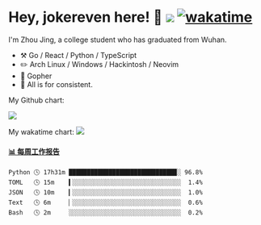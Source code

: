 # Hey, jokereven here! 👋 ![](https://visitor-badge.laobi.icu/badge?page_id=jokereven.readme) [![wakatime](https://wakatime.com/badge/user/eada5769-12fd-41f7-af3d-65254494dce1.svg)](https://wakatime.com/@eada5769-12fd-41f7-af3d-65254494dce1)

I'm Zhou Jing, a college student who has graduated from Wuhan.
-   :hammer_and_pick: Go / React / Python / TypeScript
-   :pencil2: Arch Linux / Windows / Hackintosh / Neovim
-   :seedling: Gopher
-   :thought_balloon: All is for consistent.

My Github chart:

![](https://ghchart.rshah.org/JonnieWayy)

My wakatime chart:
![](https://wakatime.com/share/@jokereven/1679dc82-4bf9-4b63-9203-390d608503de.png)

<!-- waka-box start -->
#### <a href="https://gist.github.com/9f8118785e2d128d746db5f61b0e0a2a" target="_blank">📊 每周工作报告</a>
```text
Python 🕓 17h31m █████████████████████████████▉░ 96.8%
TOML   🕓 15m    ▍░░░░░░░░░░░░░░░░░░░░░░░░░░░░░░  1.4%
JSON   🕓 10m    ▎░░░░░░░░░░░░░░░░░░░░░░░░░░░░░░  1.0%
Text   🕓 6m     ▏░░░░░░░░░░░░░░░░░░░░░░░░░░░░░░  0.6%
Bash   🕓 2m     ░░░░░░░░░░░░░░░░░░░░░░░░░░░░░░░  0.2%
```
<!-- Powered by https://github.com/journey-ad/waka-box-go . -->
<!-- waka-box end -->
